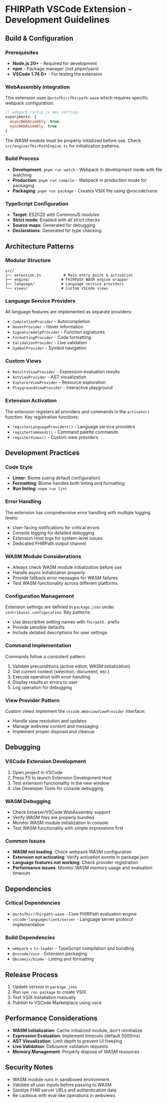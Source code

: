 # FHIRPath VSCode Extension - Development Guidelines

## Build & Configuration

### Prerequisites
- **Node.js 20+** - Required for development
- **npm** - Package manager (not pnpm/yarn)
- **VSCode 1.74.0+** - For testing the extension

### WebAssembly Integration
This extension uses `@octofhir/fhirpath-wasm` which requires specific webpack configuration:

```javascript
// webpack.config.js key settings
experiments: {
  asyncWebAssembly: true,
  syncWebAssembly: true
}
```

The WASM module must be properly initialized before use. Check `src/engine/fhirPathEngine.ts` for initialization patterns.

### Build Process
- **Development**: `pnpm run watch` - Webpack in development mode with file watching
- **Production**: `pnpm run compile` - Webpack in production mode for packaging
- **Packaging**: `pnpm run package` - Creates VSIX file using @vscode/vsce

### TypeScript Configuration
- **Target**: ES2020 with CommonJS modules
- **Strict mode**: Enabled with all strict checks
- **Source maps**: Generated for debugging
- **Declarations**: Generated for type checking

## Architecture Patterns

### Modular Structure
```
src/
├── extension.ts          # Main entry point & activation
├── engine/              # FHIRPath WASM engine wrapper
├── language/            # Language service providers
└── views/               # Custom VSCode views
```

### Language Service Providers
All language features are implemented as separate providers:
- `CompletionProvider` - Autocompletion
- `HoverProvider` - Hover information
- `SignatureHelpProvider` - Function signatures
- `FormattingProvider` - Code formatting
- `ValidationProvider` - Live validation
- `SymbolProvider` - Symbol navigation

### Custom Views
- `ResultsViewProvider` - Expression evaluation results
- `AstViewProvider` - AST visualization
- `ExplorerViewProvider` - Resource exploration
- `PlaygroundViewProvider` - Interactive playground

### Extension Activation
The extension registers all providers and commands in the `activate()` function. Key registration functions:
- `registerLanguageProviders()` - Language service providers
- `registerCommands()` - Command palette commands
- `registerViews()` - Custom view providers

## Development Practices

### Code Style
- **Linter**: Biome (using default configuration)
- **Formatting**: Biome handles both linting and formatting
- **Run linting**: `nnpm run lint`

### Error Handling
The extension has comprehensive error handling with multiple logging levels:
- User-facing notifications for critical errors
- Console logging for detailed debugging
- Extension Host logs for system-level issues
- Dedicated FHIRPath output channel

### WASM Module Considerations
- Always check WASM module initialization before use
- Handle async initialization properly
- Provide fallback error messages for WASM failures
- Test WASM functionality across different platforms

### Configuration Management
Extension settings are defined in `package.json` under `contributes.configuration`. Key patterns:
- Use descriptive setting names with `fhirpath.` prefix
- Provide sensible defaults
- Include detailed descriptions for user settings

### Command Implementation
Commands follow a consistent pattern:
1. Validate preconditions (active editor, WASM initialization)
2. Get current context (selection, document, etc.)
3. Execute operation with error handling
4. Display results or errors to user
5. Log operation for debugging

### View Provider Pattern
Custom views implement the `vscode.WebviewViewProvider` interface:
- Handle view resolution and updates
- Manage webview content and messaging
- Implement proper disposal and cleanup

## Debugging

### VSCode Extension Development
1. Open project in VSCode
2. Press F5 to launch Extension Development Host
3. Test extension functionality in the new window
4. Use Developer Tools for console debugging

### WASM Debugging
- Check browser/VSCode WebAssembly support
- Verify WASM files are properly bundled
- Monitor WASM module initialization in console
- Test WASM functionality with simple expressions first

### Common Issues
- **WASM not loading**: Check webpack WASM configuration
- **Extension not activating**: Verify activation events in package.json
- **Language features not working**: Check provider registration
- **Performance issues**: Monitor WASM memory usage and evaluation timeouts

## Dependencies

### Critical Dependencies
- `@octofhir/fhirpath-wasm` - Core FHIRPath evaluation engine
- `vscode-languageclient/server` - Language server protocol implementation

### Build Dependencies
- `webpack` + `ts-loader` - TypeScript compilation and bundling
- `@vscode/vsce` - Extension packaging
- `@biomejs/biome` - Linting and formatting

## Release Process

1. Update version in `package.json`
3. Run `npm run package` to create VSIX
4. Test VSIX installation manually
5. Publish to VSCode Marketplace using vsce

## Performance Considerations

- **WASM Initialization**: Cache initialized module, don't reinitialize
- **Expression Evaluation**: Implement timeouts (default 5000ms)
- **AST Visualization**: Limit depth to prevent UI freezing
- **Live Validation**: Debounce validation requests
- **Memory Management**: Properly dispose of WASM resources

## Security Notes

- WASM module runs in sandboxed environment
- Validate all user inputs before passing to WASM
- Sanitize FHIR server URLs and authentication data
- Be cautious with eval-like operations in webviews
